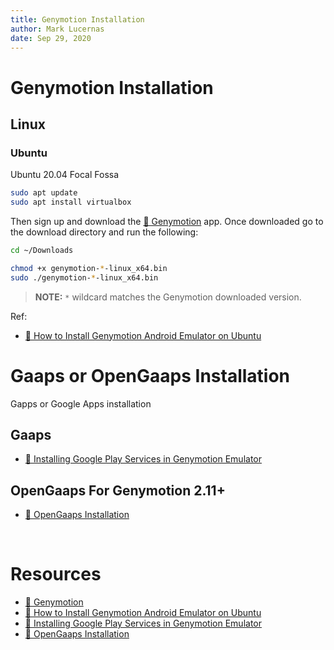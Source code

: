 ```yaml
---
title: Genymotion Installation
author: Mark Lucernas
date: Sep 29, 2020
---
```



# Genymotion Installation

## Linux

### Ubuntu

Ubuntu 20.04 Focal Fossa

```sh
sudo apt update
sudo apt install virtualbox
```

Then sign up and download the [📄 Genymotion](https://www.genymotion.com/) app.
Once downloaded go to the download directory and run the following:

```sh
cd ~/Downloads

chmod +x genymotion-*-linux_x64.bin
sudo ./genymotion-*-linux_x64.bin
```

> **NOTE:** `*` wildcard matches the Genymotion downloaded version.


Ref:

- [📄 How to Install Genymotion Android Emulator on Ubuntu](https://linuxhint.com/install_genymotion_android_emuator_ubuntu/)


# Gaaps or OpenGaaps Installation

Gapps or Google Apps installation

## Gaaps

- [📄 Installing Google Play Services in Genymotion Emulator](https://dzone.com/articles/installing-google-play-services-in-genymotion-emul)

## OpenGaaps For Genymotion 2.11+

- [📄 OpenGaaps Installation](https://stackoverflow.com/a/49617457)


<br>

# Resources

- [📄 Genymotion](https://www.genymotion.com/)
- [📄 How to Install Genymotion Android Emulator on Ubuntu](https://linuxhint.com/install_genymotion_android_emuator_ubuntu/)
- [📄 Installing Google Play Services in Genymotion Emulator](https://dzone.com/articles/installing-google-play-services-in-genymotion-emul)
- [📄 OpenGaaps Installation](https://stackoverflow.com/a/49617457)

